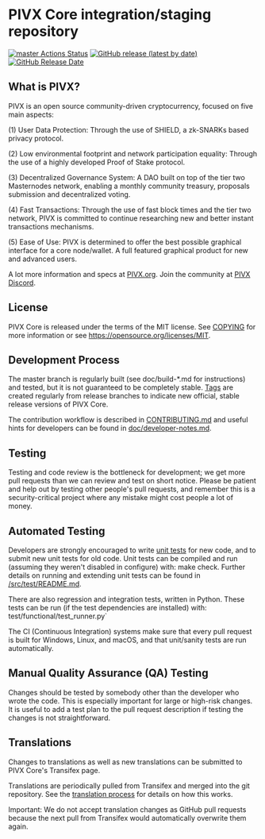 PIVX Core integration/staging repository
=====================================

[![master Actions Status](https://github.com/AdonisNetwork/ADON/workflows/CI%20Actions%20for%20PIVX/badge.svg)](https://github.com/AdonisNetwork/ADON/actions)
[![GitHub release (latest by date)](https://img.shields.io/github/v/release/AdonisNetwork/ADON?color=%235c4b7d&cacheSeconds=3600)](https://github.com/AdonisNetwork/ADON/releases)
[![GitHub Release Date](https://img.shields.io/github/release-date/AdonisNetwork/ADON?color=%235c4b7d&cacheSeconds=3600)](https://github.com/AdonisNetwork/ADON/releases)

## What is PIVX?

PIVX is an open source community-driven cryptocurrency, focused on five main aspects:

(1) User Data Protection: Through the use of SHIELD, a zk-SNARKs based privacy protocol.

(2) Low environmental footprint and network participation equality: Through the use of a highly developed Proof of Stake protocol.

(3) Decentralized Governance System: A DAO built on top of the tier two Masternodes network, enabling a monthly community treasury, proposals submission and decentralized voting.

(4) Fast Transactions: Through the use of fast block times and the tier two network, PIVX is committed to continue researching new and better instant transactions mechanisms.

(5) Ease of Use: PIVX is determined to offer the best possible graphical interface for a core node/wallet. A full featured graphical product for new and advanced users.

A lot more information and specs at [PIVX.org](https://www.pivx.org/). Join the community at [PIVX Discord](https://discordapp.com/invite/jzqVsJd).

## License
PIVX Core is released under the terms of the MIT license. See [COPYING](https://github.com/AdonisNetwork/ADON/blob/master/COPYING) for more information or see https://opensource.org/licenses/MIT.

## Development Process

The master branch is regularly built (see doc/build-*.md for instructions) and tested, but it is not guaranteed to be completely stable. [Tags](https://github.com/AdonisNetwork/ADON/tags) are created regularly from release branches to indicate new official, stable release versions of PIVX Core.

The contribution workflow is described in [CONTRIBUTING.md](https://github.com/AdonisNetwork/ADON/blob/master/CONTRIBUTING.md) and useful hints for developers can be found in [doc/developer-notes.md](https://github.com/AdonisNetwork/ADON/blob/master/doc/developer-notes.md).

## Testing

Testing and code review is the bottleneck for development; we get more pull requests than we can review and test on short notice. Please be patient and help out by testing other people's pull requests, and remember this is a security-critical project where any mistake might cost people a lot of money.

## Automated Testing

Developers are strongly encouraged to write [unit tests](https://github.com/AdonisNetwork/ADON/blob/master/src/test/README.md) for new code, and to submit new unit tests for old code. Unit tests can be compiled and run (assuming they weren't disabled in configure) with: make check. Further details on running and extending unit tests can be found in [/src/test/README.md](https://github.com/AdonisNetwork/ADON/blob/master/src/test/README.md).

There are also regression and integration tests, written in Python. These tests can be run (if the test dependencies are installed) with: test/functional/test_runner.py`

The CI (Continuous Integration) systems make sure that every pull request is built for Windows, Linux, and macOS, and that unit/sanity tests are run automatically.

## Manual Quality Assurance (QA) Testing

Changes should be tested by somebody other than the developer who wrote the code. This is especially important for large or high-risk changes. It is useful to add a test plan to the pull request description if testing the changes is not straightforward.

## Translations

Changes to translations as well as new translations can be submitted to PIVX Core's Transifex page.

Translations are periodically pulled from Transifex and merged into the git repository. See the [translation process](https://github.com/AdonisNetwork/ADON/blob/master/doc/translation_process.md) for details on how this works.

Important: We do not accept translation changes as GitHub pull requests because the next pull from Transifex would automatically overwrite them again.
